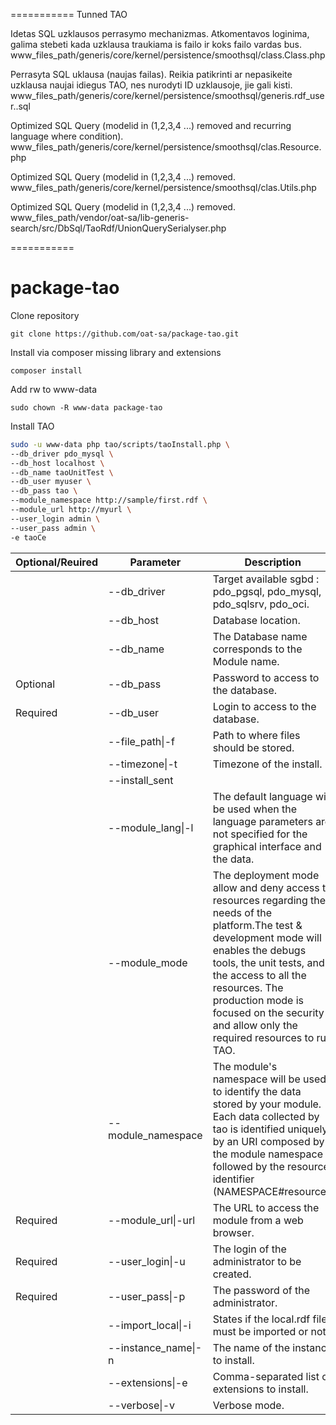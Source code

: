 ===========
Tunned TAO

Idetas SQL uzklausos perrasymo mechanizmas. Atkomentavos loginima, galima stebeti kada uzklausa traukiama is failo ir koks failo vardas bus.
www_files_path/generis/core/kernel/persistence/smoothsql/class.Class.php

Perrasyta SQL uklausa (naujas failas). Reikia patikrinti ar nepasikeite uzklausa naujai idiegus TAO, nes nurodyti ID uzklausoje, jie gali kisti.
www_files_path/generis/core/kernel/persistence/smoothsql/generis.rdf_user..sql

Optimized SQL Query (modelid in (1,2,3,4 ...) removed and recurring language where condition).
www_files_path/generis/core/kernel/persistence/smoothsql/clas.Resource.php

Optimized SQL Query (modelid in (1,2,3,4 ...) removed.
www_files_path/generis/core/kernel/persistence/smoothsql/clas.Utils.php

Optimized SQL Query (modelid in (1,2,3,4 ...) removed.
www_files_path/vendor/oat-sa/lib-generis-search/src/DbSql/TaoRdf/UnionQuerySerialyser.php

===========

package-tao
===========

Clone repository

    git clone https://github.com/oat-sa/package-tao.git
    
Install via composer missing library and extensions

    composer install
    
Add rw to www-data

    sudo chown -R www-data package-tao

Install TAO

```bash
sudo -u www-data php tao/scripts/taoInstall.php \
--db_driver pdo_mysql \
--db_host localhost \
--db_name taoUnitTest \
--db_user myuser \
--db_pass tao \
--module_namespace http://sample/first.rdf \
--module_url http://myurl \
--user_login admin \
--user_pass admin \
-e taoCe
```

| Optional/Reuired | Parameter           | Description |
| ---------------- | ------------------- | ----------- |
|                  | --db_driver         | Target available sgbd : pdo_pgsql, pdo_mysql, pdo_sqlsrv, pdo_oci. |
|                  | --db_host           | Database location. |
|                  | --db_name           | The Database name corresponds to the Module name. |
| Optional         | --db_pass           | Password to access to the database. |
| Required         | --db_user           | Login to access to the database. |
|                  | --file_path\|-f     | Path to where files should be stored. |
|                  | --timezone\|-t      | Timezone of the install. |
|                  | --install_sent      | |
|                  | --module_lang\|-l   | The default language will be used when the language parameters are not specified for the graphical interface and the data. |
|                  | --module_mode       | The deployment mode allow and deny access to resources regarding the needs of the platform.The test & development mode will enables the debugs tools, the unit tests, and the access to all the resources. The production mode is focused on the security and allow only the required resources to run TAO. |
|                  | --module_namespace  | The module's namespace will be used to identify the data stored by your module. Each data collected by tao is identified uniquely by an URI composed by the module namespace followed by the resource identifier (NAMESPACE#resource). |
| Required         | --module_url\|-url  | The URL to access the module from a web browser. |
| Required         | --user_login\|-u    | The login of the administrator to be created. |
| Required         | --user_pass\|-p     | The password of the administrator. |
|                  | --import_local\|-i  | States if the local.rdf files must be imported or not. |
|                  | --instance_name\|-n | The name of the instance to install. |
|                  | --extensions\|-e    | Comma-separated list of extensions to install. |
|                  | --verbose\|-v       | Verbose mode. |
